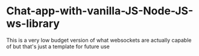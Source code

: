 # Chat-app-with-vanilla-JS-Node-JS-ws-library
This is a very low budget version of what websockets are actually capable of but that's just a template for future use
